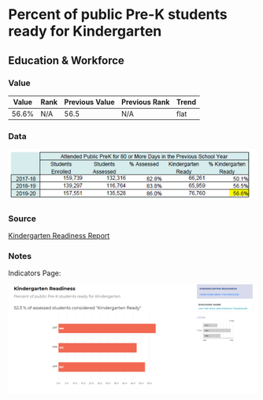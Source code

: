 # Percent of public Pre-K students ready for Kindergarten

## Education & Workforce

### Value

|  Value      | Rank        | Previous Value | Previous Rank | Trend | 
| ----------- | ----------- | ----------- | ----------- | -----------|
| 56.6%       |     N/A      |    56.5     | N/A          | flat       | 

### Data

![K Ready](./ready.PNG)

### Source
[Kindergarten Readiness Report](./CrystalReportViewer1.pdf)

### Notes

Indicators Page:

![Ind](./indicators_page.PNG)
